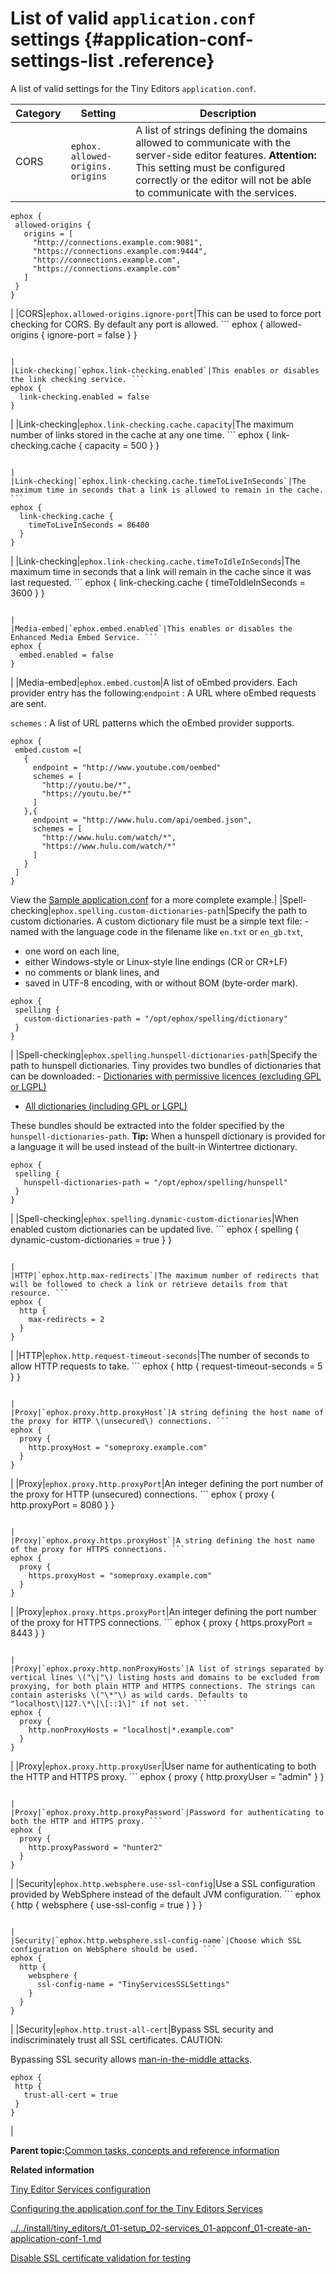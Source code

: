 # List of valid `application.conf` settings {#application-conf-settings-list .reference}

A list of valid settings for the Tiny Editors `application.conf`.

|Category|Setting|Description|
|--------|-------|-----------|
|CORS|`ephox.​allowed-origins.​origins`|A list of strings defining the domains allowed to communicate with the server-side editor features. **Attention:** This setting must be configured correctly or the editor will not be able to communicate with the services.

 ```
ephox {
  allowed-origins {
    origins = [
      "http://connections.example.com:9081",
      "https://connections.example.com:9444",
      "http://connections.example.com",
      "https://connections.example.com"
    ]
  }
}
```

|
|CORS|`ephox.​allowed-origins.​ignore-port`|This can be used to force port checking for CORS. By default any port is allowed. ```
ephox {
  allowed-origins {
    ignore-port = false
  }
}
```

|
|Link-checking|`ephox.​link-checking.​enabled`|This enables or disables the link checking service. ```
ephox {
  link-checking.enabled = false
}
```

|
|Link-checking|`ephox.​link-checking.​cache.​capacity`|The maximum number of links stored in the cache at any one time. ```
ephox {
  link-checking.cache {
    capacity = 500
  }
}
```

|
|Link-checking|`ephox.​link-checking.​cache.​timeToLiveInSeconds`|The maximum time in seconds that a link is allowed to remain in the cache. ```
ephox {
  link-checking.cache {
    timeToLiveInSeconds = 86400
  }
}
```

|
|Link-checking|`ephox.​link-checking.​cache.​timeToIdleInSeconds`|The maximum time in seconds that a link will remain in the cache since it was last requested. ```
ephox {
  link-checking.cache {
    timeToIdleInSeconds = 3600
  }
}
```

|
|Media-embed|`ephox.​embed.​enabled`|This enables or disables the Enhanced Media Embed Service. ```
ephox {
  embed.enabled = false
}
```

|
|Media-embed|`ephox.​embed.​custom`|A list of oEmbed providers. Each provider entry has the following:`endpoint`
:   A URL where oEmbed requests are sent.

`schemes`
:   A list of URL patterns which the oEmbed provider supports.

 ```
ephox {
  embed.custom =[
    {
      endpoint = "http://www.youtube.com/oembed"
      schemes = [
        "http://youtu.be/*",
        "https://youtu.be/*"
      ]
    },{
      endpoint = "http://www.hulu.com/api/oembed.json",
      schemes = [
        "http://www.hulu.com/watch/*",
        "https://www.hulu.com/watch/*"
      ]
    }
  ]
}
```

 View the [Sample application.conf](r_application-conf-samples.md) for a more complete example.|
|Spell-checking|`ephox.​spelling.​custom-dictionaries-path`|Specify the path to custom dictionaries. A custom dictionary file must be a simple text file: -   named with the language code in the filename like `en.txt` or `en_gb.txt`,
-   one word on each line,
-   either Windows-style or Linux-style line endings \(CR or CR+LF\)
-   no comments or blank lines, and
-   saved in UTF-8 encoding, with or without BOM \(byte-order mark\).

 ```
ephox {
  spelling {
    custom-dictionaries-path = "/opt/ephox/spelling/dictionary"
  }
}
```

|
|Spell-checking|`ephox.​spelling.​hunspell-dictionaries-path`|Specify the path to hunspell dictionaries. Tiny provides two bundles of dictionaries that can be downloaded: -   [Dictionaries with permissive licences \(excluding GPL or LGPL\)](https://download.tiny.cloud/hunspell/latest/hunspell-dictionaries-approved.zip)
-   [All dictionaries \(including GPL or LGPL\)](https://download.tiny.cloud/hunspell/latest/hunspell-dictionaries-all.zip)

 These bundles should be extracted into the folder specified by the `hunspell-dictionaries-path`. **Tip:** When a hunspell dictionary is provided for a language it will be used instead of the built-in Wintertree dictionary.

 ```
ephox {
  spelling {
    hunspell-dictionaries-path = "/opt/ephox/spelling/hunspell"
  }
}
```

|
|Spell-checking|`ephox.​spelling.​dynamic-custom-dictionaries`|When enabled custom dictionaries can be updated live. ```
ephox {
  spelling {
    dynamic-custom-dictionaries = true
  }
}
```

|
|HTTP|`ephox.​http.​max-redirects`|The maximum number of redirects that will be followed to check a link or retrieve details from that resource. ```
ephox {
  http {
    max-redirects = 2
  }
}
```

|
|HTTP|`ephox.​http.​request-timeout-seconds`|The number of seconds to allow HTTP requests to take. ```
ephox {
  http {
    request-timeout-seconds = 5
  }
}
```

|
|Proxy|`ephox.​proxy.​http.​proxyHost`|A string defining the host name of the proxy for HTTP \(unsecured\) connections. ```
ephox {
  proxy {
    http.proxyHost = "someproxy.example.com"
  }
}
```

|
|Proxy|`ephox.​proxy.​http.​proxyPort`|An integer defining the port number of the proxy for HTTP \(unsecured\) connections. ```
ephox {
  proxy {
    http.proxyPort = 8080
  }
}
```

|
|Proxy|`ephox.​proxy.​https.​proxyHost`|A string defining the host name of the proxy for HTTPS connections. ```
ephox {
  proxy {
    https.proxyHost = "someproxy.example.com"
  }
}
```

|
|Proxy|`ephox.​proxy.​https.​proxyPort`|An integer defining the port number of the proxy for HTTPS connections. ```
ephox {
  proxy {
    https.proxyPort = 8443
  }
}
```

|
|Proxy|`ephox.​proxy.​http.​nonProxyHosts`|A list of strings separated by vertical lines \("\|"\) listing hosts and domains to be excluded from proxying, for both plain HTTP and HTTPS connections. The strings can contain asterisks \("\*"\) as wild cards. Defaults to "localhost\|127.\*\|\[::1\]" if not set. ```
ephox {
  proxy {
    http.nonProxyHosts = "localhost|*.example.com"
  }
}
```

|
|Proxy|`ephox.​proxy.​http.​proxyUser`|User name for authenticating to both the HTTP and HTTPS proxy. ```
ephox {
  proxy {
    http.proxyUser = "admin"
  }
}
```

|
|Proxy|`ephox.​proxy.​http.​proxyPassword`|Password for authenticating to both the HTTP and HTTPS proxy. ```
ephox {
  proxy {
    http.proxyPassword = "hunter2"
  }
}
```

|
|Security|`ephox.​http.​websphere.​use-ssl-config`|Use a SSL configuration provided by WebSphere instead of the default JVM configuration. ```
ephox {
  http {
    websphere {
      use-ssl-config = true
    }
  }
}
```

|
|Security|`ephox.​http.​websphere.​ssl-config-name`|Choose which SSL configuration on WebSphere should be used. ```
ephox {
  http {
    websphere {
      ssl-config-name = "TinyServicesSSLSettings"
    }
  }
}
```

|
|Security|`ephox.​http.​trust-all-cert`|Bypass SSL security and indiscriminately trust all SSL certificates. CAUTION:

Bypassing SSL security allows [man-in-the-middle attacks](https://en.wikipedia.org/wiki/Man-in-the-middle_attack).

 ```
ephox {
  http {
    trust-all-cert = true
  }
}
```

|

**Parent topic:**[Common tasks, concepts and reference information](../../install/tiny_editors/r_appendix.md)

**Related information**  


[Tiny Editor Services configuration](../../install/tiny_editors/c_application-conf.md)

[Configuring the application.conf for the Tiny Editors Services](../../install/tiny_editors/t_01-setup_02-services_01-appconf_00-summary.md)

[../../install/tiny\_editors/t\_01-setup\_02-services\_01-appconf\_01-create-an-application-conf-1.md](../../install/tiny_editors/t_01-setup_02-services_01-appconf_01-create-an-application-conf-1.md)

[Disable SSL certificate validation for testing](../../install/tiny_editors/t_disable-certificate-validation-for-testing.md)

